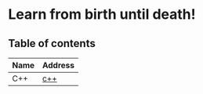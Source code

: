 # Learn from birth until death!

## Table of contents
| Name     | Address                                                         |
| ---      | ---                                                             |
| C++      | [c++](https://github.com/NimaAram1/Learn/tree/learn/c%2B%2B)    |